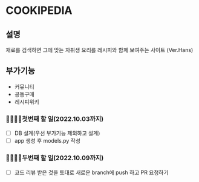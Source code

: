 # COOKIPEDIA

## 설명

재료를 검색하면 그에 맞는 자취생 요리를 레시피와 함께 보여주는 사이트 (Ver.Hans)

## 부가기능

- 커뮤니티
- 공동구매
- 레시피위키

### 👩‍🍳👨‍🍳첫번째 할 일(2022.10.03까지)

- [ ] DB 설계(우선 부가기능 제외하고 설계)
- [ ] app 생성 후 models.py 작성

### 👩‍🍳👨‍🍳두번째 할 일(2022.10.09까지)

- [ ] 코드 리뷰 받은 것을 토대로 새로운 branch에 push 하고 PR 요청하기
